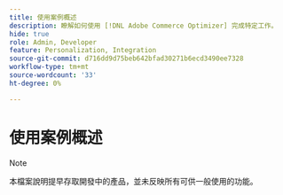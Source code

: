 ```yaml
---
title: 使用案例概述
description: 瞭解如何使用 [!DNL Adobe Commerce Optimizer] 完成特定工作。
hide: true
role: Admin, Developer
feature: Personalization, Integration
source-git-commit: d716dd9d75beb642bfad30271b6ecd3490ee7328
workflow-type: tm+mt
source-wordcount: '33'
ht-degree: 0%

---
```


# 使用案例概述

>[!NOTE]
>
>本檔案說明提早存取開發中的產品，並未反映所有可供一般使用的功能。
